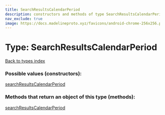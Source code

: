```yaml
---
title: SearchResultsCalendarPeriod
description: constructors and methods of type SearchResultsCalendarPeriod
nav_exclude: true
image: https://docs.madelineproto.xyz/favicons/android-chrome-256x256.png
---
```

# Type: SearchResultsCalendarPeriod
[Back to types index](index.md)



### Possible values (constructors):

[searchResultsCalendarPeriod](../constructors/searchResultsCalendarPeriod.md)  



### Methods that return an object of this type (methods):



[searchResultsCalendarPeriod](../constructors/searchResultsCalendarPeriod.md)  

